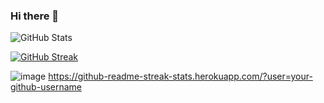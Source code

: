 ### Hi there 👋

<!--
**sobhyfarag/sobhyfarag** is a ✨ _special_ ✨ repository because its `README.md` (this file) appears on your GitHub profile.

Here are some ideas to get you started:

- 🔭 I’m currently working on ...
- 🌱 I’m currently learning ...
- 👯 I’m looking to collaborate on ...
- 🤔 I’m looking for help with ...
- 💬 Ask me about ...
- 📫 How to reach me: ...
- 😄 Pronouns: ...
- ⚡ Fun fact: ...
-->
![GitHub Stats](https://github-readme-stats.vercel.app/api?username=sobhyfarag&theme=radical)

[![GitHub Streak](http://github-readme-streak-stats.herokuapp.com?user=sobhyfarag&theme=dark&background=000000)](https://git.io/streak-stats)

<div id="header" align="center">
  
</div>
<!--
[![Top Langs](https://github-readme-stats.vercel.app/api/top-langs/?username=sobhyfarag)](https://github.com/sobhyfarag/github-readme-stats)

<img src="https://github-readme-stats.vercel.app/api/top-langs/?username=sobhyfarag"/>
-->

![image](https://github-readme-stats.vercel.app/api/top-langs/?username=sobhyfarag&layout=compact&langs_count=8&hide_border=true&)
  https://github-readme-streak-stats.herokuapp.com/?user=your-github-username
  
